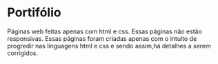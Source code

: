 # Portifólio
Páginas web feitas apenas com html e css.
Essas páginas não estão responsivas.
Essas páginas foram criadas apenas com o intuito de progredir nas linguagens html e css e sendo assim,há detalhes a serem corrigidos.

